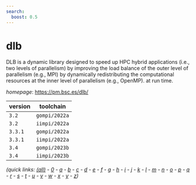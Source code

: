 ```yaml
---
search:
  boost: 0.5
---
```

# dlb

DLB is a dynamic library designed to speed up HPC hybrid applications (i.e., two levels of parallelism) by improving the load balance of the outer level of parallelism (e.g., MPI) by dynamically redistributing the computational resources at the inner level of parallelism (e.g., OpenMP). at run time.

*homepage*: <https://pm.bsc.es/dlb/>

version | toolchain
--------|----------
``3.2`` | ``gompi/2022a``
``3.2`` | ``iimpi/2022a``
``3.3.1`` | ``gompi/2022a``
``3.3.1`` | ``iimpi/2022a``
``3.4`` | ``gompi/2023b``
``3.4`` | ``iimpi/2023b``


*(quick links: [(all)](../index.md) - [0](../0/index.md) - [a](../a/index.md) - [b](../b/index.md) - [c](../c/index.md) - [d](../d/index.md) - [e](../e/index.md) - [f](../f/index.md) - [g](../g/index.md) - [h](../h/index.md) - [i](../i/index.md) - [j](../j/index.md) - [k](../k/index.md) - [l](../l/index.md) - [m](../m/index.md) - [n](../n/index.md) - [o](../o/index.md) - [p](../p/index.md) - [q](../q/index.md) - [r](../r/index.md) - [s](../s/index.md) - [t](../t/index.md) - [u](../u/index.md) - [v](../v/index.md) - [w](../w/index.md) - [x](../x/index.md) - [y](../y/index.md) - [z](../z/index.md))*

